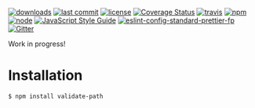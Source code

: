[![downloads](https://img.shields.io/npm/dt/validate-path.svg?logo=npm)](https://www.npmjs.com/package/validate-path) [![last commit](https://img.shields.io/github/last-commit/ehmicky/validate-path.svg?logo=github&logoColor=white)](https://github.com/ehmicky/validate-path/graphs/contributors) [![license](https://img.shields.io/badge/license-Apache%202.0-4cc61e.svg?logo=github&logoColor=white)](https://www.apache.org/licenses/LICENSE-2.0) [![Coverage Status](https://img.shields.io/codecov/c/github/ehmicky/validate-path.svg?label=test%20coverage&logo=codecov)](https://codecov.io/gh/ehmicky/validate-path) [![travis](https://img.shields.io/travis/ehmicky/validate-path/master.svg?logo=travis)](https://travis-ci.org/ehmicky/validate-path/builds) [![npm](https://img.shields.io/npm/v/validate-path.svg?logo=npm)](https://www.npmjs.com/package/validate-path) [![node](https://img.shields.io/node/v/validate-path.svg?logo=node.js)](#) [![JavaScript Style Guide](https://img.shields.io/badge/code_style-standard-brightgreen.svg?logo=javascript)](https://standardjs.com) [![eslint-config-standard-prettier-fp](https://img.shields.io/badge/eslint-config--standard--prettier--fp-4cc61e.svg?logo=eslint&logoColor=white)](https://github.com/ehmicky/eslint-config-standard-prettier-fp) [![Gitter](https://img.shields.io/gitter/room/ehmicky-code/validate-path.svg?logo=gitter)](https://gitter.im/ehmicky-code/validate-path)

Work in progress!

# Installation

```bash
$ npm install validate-path
```
